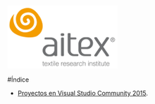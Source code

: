 ![logo_aitex.png](../nodejs/images/logo_aitex_min.png "Logotipo de Aitex")

#Índice

+ [Proyectos en Visual Studio Community 2015](docs/visualStudio_projects/README.md).
